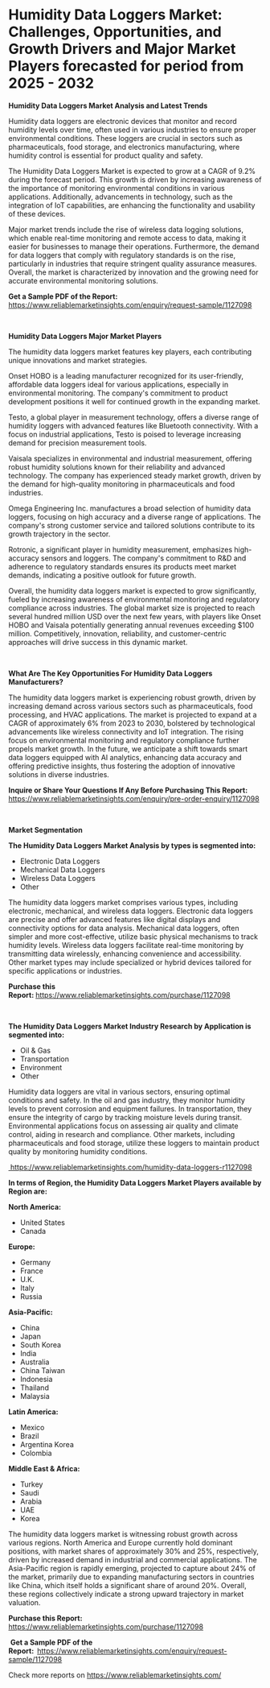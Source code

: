 <p><h1>Humidity Data Loggers Market: Challenges, Opportunities, and Growth Drivers and Major Market Players forecasted for period from 2025 - 2032</h1></p><p><strong>Humidity Data Loggers Market Analysis and Latest Trends</strong></p>
<p><p>Humidity data loggers are electronic devices that monitor and record humidity levels over time, often used in various industries to ensure proper environmental conditions. These loggers are crucial in sectors such as pharmaceuticals, food storage, and electronics manufacturing, where humidity control is essential for product quality and safety.</p><p>The Humidity Data Loggers Market is expected to grow at a CAGR of 9.2% during the forecast period. This growth is driven by increasing awareness of the importance of monitoring environmental conditions in various applications. Additionally, advancements in technology, such as the integration of IoT capabilities, are enhancing the functionality and usability of these devices. </p><p>Major market trends include the rise of wireless data logging solutions, which enable real-time monitoring and remote access to data, making it easier for businesses to manage their operations. Furthermore, the demand for data loggers that comply with regulatory standards is on the rise, particularly in industries that require stringent quality assurance measures. Overall, the market is characterized by innovation and the growing need for accurate environmental monitoring solutions.</p></p>
<p><strong>Get a Sample PDF of the Report:&nbsp;</strong> <a href="https://www.reliablemarketinsights.com/enquiry/request-sample/1127098?utm_campaign=2389&utm_medium=2&utm_source=Github&utm_content=ia&utm_term=21022025&utm_id=humidity-data-loggers">https://www.reliablemarketinsights.com/enquiry/request-sample/1127098</a></p>
<p>&nbsp;</p>
<p><strong>Humidity Data Loggers Major Market Players</strong></p>
<p><p>The humidity data loggers market features key players, each contributing unique innovations and market strategies. </p><p>Onset HOBO is a leading manufacturer recognized for its user-friendly, affordable data loggers ideal for various applications, especially in environmental monitoring. The company's commitment to product development positions it well for continued growth in the expanding market.</p><p>Testo, a global player in measurement technology, offers a diverse range of humidity loggers with advanced features like Bluetooth connectivity. With a focus on industrial applications, Testo is poised to leverage increasing demand for precision measurement tools.</p><p>Vaisala specializes in environmental and industrial measurement, offering robust humidity solutions known for their reliability and advanced technology. The company has experienced steady market growth, driven by the demand for high-quality monitoring in pharmaceuticals and food industries.</p><p>Omega Engineering Inc. manufactures a broad selection of humidity data loggers, focusing on high accuracy and a diverse range of applications. The company's strong customer service and tailored solutions contribute to its growth trajectory in the sector.</p><p>Rotronic, a significant player in humidity measurement, emphasizes high-accuracy sensors and loggers. The company's commitment to R&D and adherence to regulatory standards ensures its products meet market demands, indicating a positive outlook for future growth.</p><p>Overall, the humidity data loggers market is expected to grow significantly, fueled by increasing awareness of environmental monitoring and regulatory compliance across industries. The global market size is projected to reach several hundred million USD over the next few years, with players like Onset HOBO and Vaisala potentially generating annual revenues exceeding $100 million. Competitively, innovation, reliability, and customer-centric approaches will drive success in this dynamic market.</p></p>
<p>&nbsp;</p>
<p><strong>What Are The Key Opportunities For Humidity Data Loggers Manufacturers?</strong></p>
<p><p>The humidity data loggers market is experiencing robust growth, driven by increasing demand across various sectors such as pharmaceuticals, food processing, and HVAC applications. The market is projected to expand at a CAGR of approximately 6% from 2023 to 2030, bolstered by technological advancements like wireless connectivity and IoT integration. The rising focus on environmental monitoring and regulatory compliance further propels market growth. In the future, we anticipate a shift towards smart data loggers equipped with AI analytics, enhancing data accuracy and offering predictive insights, thus fostering the adoption of innovative solutions in diverse industries.</p></p>
<p><strong>Inquire or Share Your Questions If Any Before Purchasing This Report:</strong> <a href="https://www.reliablemarketinsights.com/enquiry/pre-order-enquiry/1127098?utm_campaign=2389&utm_medium=2&utm_source=Github&utm_content=ia&utm_term=21022025&utm_id=humidity-data-loggers">https://www.reliablemarketinsights.com/enquiry/pre-order-enquiry/1127098</a></p>
<p>&nbsp;</p>
<p><strong>Market Segmentation</strong></p>
<p><strong>The Humidity Data Loggers Market Analysis by types is segmented into:</strong></p>
<p><ul><li>Electronic Data Loggers</li><li>Mechanical Data Loggers</li><li>Wireless Data Loggers</li><li>Other</li></ul></p>
<p><p>The humidity data loggers market comprises various types, including electronic, mechanical, and wireless data loggers. Electronic data loggers are precise and offer advanced features like digital displays and connectivity options for data analysis. Mechanical data loggers, often simpler and more cost-effective, utilize basic physical mechanisms to track humidity levels. Wireless data loggers facilitate real-time monitoring by transmitting data wirelessly, enhancing convenience and accessibility. Other market types may include specialized or hybrid devices tailored for specific applications or industries.</p></p>
<p><strong>Purchase this Report:&nbsp;</strong><a href="https://www.reliablemarketinsights.com/purchase/1127098?utm_campaign=2389&utm_medium=2&utm_source=Github&utm_content=ia&utm_term=21022025&utm_id=humidity-data-loggers">https://www.reliablemarketinsights.com/purchase/1127098</a></p>
<p>&nbsp;</p>
<p><strong>The Humidity Data Loggers Market Industry Research by Application is segmented into:</strong></p>
<p><ul><li>Oil & Gas</li><li>Transportation</li><li>Environment</li><li>Other</li></ul></p>
<p><p>Humidity data loggers are vital in various sectors, ensuring optimal conditions and safety. In the oil and gas industry, they monitor humidity levels to prevent corrosion and equipment failures. In transportation, they ensure the integrity of cargo by tracking moisture levels during transit. Environmental applications focus on assessing air quality and climate control, aiding in research and compliance. Other markets, including pharmaceuticals and food storage, utilize these loggers to maintain product quality by monitoring humidity conditions.</p></p>
<p><a href="https://www.reliablemarketinsights.com/humidity-data-loggers-r1127098?utm_campaign=2389&utm_medium=2&utm_source=Github&utm_content=ia&utm_term=21022025&utm_id=humidity-data-loggers">&nbsp;https://www.reliablemarketinsights.com/humidity-data-loggers-r1127098</a></p>
<p><strong>In terms of Region, the Humidity Data Loggers Market Players available by Region are:</strong></p>
<p>
    <p> <strong> North America: </strong>
        <ul>
            <li>United States</li>
            <li>Canada</li>
        </ul>
        </p> 
    <p> <strong> Europe: </strong>
        <ul>
            <li>Germany</li>
            <li>France</li>
            <li>U.K.</li>
            <li>Italy</li>
            <li>Russia</li>
        </ul>
        </p> 
    <p> <strong> Asia-Pacific: </strong>
        <ul>
            <li>China</li>
            <li>Japan</li>
            <li>South Korea</li>
            <li>India</li>
            <li>Australia</li>
            <li>China Taiwan</li>
            <li>Indonesia</li>
            <li>Thailand</li>
            <li>Malaysia</li>
        </ul>
        </p> 
    <p> <strong> Latin America: </strong>
        <ul>
            <li>Mexico</li>
            <li>Brazil</li>
            <li>Argentina Korea</li>
            <li>Colombia</li>
        </ul>
        </p> 
    <p> <strong> Middle East & Africa: </strong>
        <ul>
            <li>Turkey</li>
            <li>Saudi</li>
            <li>Arabia</li>
            <li>UAE</li>
            <li>Korea</li>
        </ul>
    </p>
    </p>
<p><p>The humidity data loggers market is witnessing robust growth across various regions. North America and Europe currently hold dominant positions, with market shares of approximately 30% and 25%, respectively, driven by increased demand in industrial and commercial applications. The Asia-Pacific region is rapidly emerging, projected to capture about 24% of the market, primarily due to expanding manufacturing sectors in countries like China, which itself holds a significant share of around 20%. Overall, these regions collectively indicate a strong upward trajectory in market valuation.</p></p>
<p><strong>Purchase this Report: </strong><a href="https://www.reliablemarketinsights.com/purchase/1127098?utm_campaign=2389&utm_medium=2&utm_source=Github&utm_content=ia&utm_term=21022025&utm_id=humidity-data-loggers">https://www.reliablemarketinsights.com/purchase/1127098</a></p>
<p>&nbsp;<strong>Get a Sample PDF of the Report:&nbsp;&nbsp;</strong><a href="https://www.reliablemarketinsights.com/enquiry/request-sample/1127098?utm_campaign=2389&utm_medium=2&utm_source=Github&utm_content=ia&utm_term=21022025&utm_id=humidity-data-loggers">https://www.reliablemarketinsights.com/enquiry/request-sample/1127098</a></p>
<p><strong></strong></p>
<p>Check more reports on <a href="https://www.reliablemarketinsights.com/?utm_campaign=2389&utm_medium=2&utm_source=Github&utm_content=ia&utm_term=21022025&utm_id=humidity-data-loggers">https://www.reliablemarketinsights.com/</a></p>